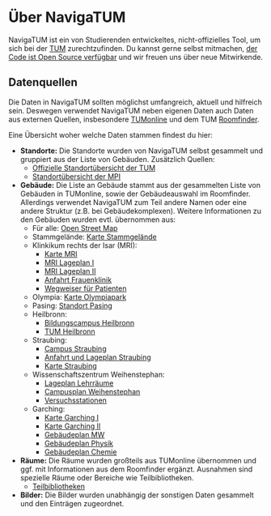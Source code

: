# Über NavigaTUM

NavigaTUM ist ein von Studierenden entwickeltes, nicht-offizielles Tool, um sich bei der
[TUM](https://tum.de) zurechtzufinden.
Du kannst gerne selbst mitmachen, [der Code ist Open Source verfügbar](https://github.com/TUM-Dev/navigatum) und wir freuen uns über neue Mitwirkende.

## Datenquellen

Die Daten in NavigaTUM sollten möglichst umfangreich, aktuell und hilfreich sein.
Deswegen verwendet NavigaTUM neben eigenen Daten auch Daten aus externen Quellen,
insbesondere [TUMonline](https://campus.tum.de) und dem
TUM [Roomfinder](https://portal.mytum.de/campus/roomfinder).

Eine Übersicht woher welche Daten stammen findest du hier:

-   **Standorte:** Die Standorte wurden von NavigaTUM selbst gesammelt und gruppiert aus der Liste von Gebäuden. Zusätzlich Quellen:
    -   [Offizielle Standortübersicht der TUM](https://www.tum.de/die-tum/die-universitaet/standorte)
    -   [Standortübersicht der MPI](https://mpi.fs.tum.de/neu-an-der-tum/standorte/)
-   **Gebäude:** Die Liste an Gebäude stammt aus der gesammelten Liste von Gebäuden in TUMonline, sowie der Gebäudeauswahl im Roomfinder. Allerdings verwendet NavigaTUM zum Teil andere Namen oder eine andere Struktur (z.B. bei Gebäudekomplexen). Weitere Informationen zu den Gebäuden wurden evtl. übernommen aus:
    -   Für alle: [Open Street Map](https://www.openstreetmap.org)
    -   Stammgelände: [Karte Stammgelände](https://portal.mytum.de/campus/stammgelaende/TUM_Campus_Muenchen_klein)
    -   Klinkikum rechts der Isar (MRI):
        -   [Karte MRI](https://portal.mytum.de/campus/rechts_der_isar/mri)
        -   [MRI Lageplan I](https://www.mri.tum.de/lageplaene-und-wegweiser)
        -   [MRI Lageplan II](http://www.imi-muenchen.de/fileadmin/user_upload/pdf/MRI_Lageplan.pdf)
        -   [Anfahrt Frauenklinik](http://www.frauenklinik.med.tum.de/inhalt/anfahrt)
        -   [Wegweiser für Patienten](https://www.mri.tum.de/sites/default/files/seiten/wegweiser_patienten_ambulant_20200312_web.pdf)
    -   Olympia: [Karte Olympiapark](https://portal.mytum.de/campus/olympiapark/olympiapark)
    -   Pasing: [Standort Pasing](https://www.bgu.tum.de/gb/ueber-uns/standort-muenchen-pasing/)
    -   Heilbronn:
        -   [Bildungscampus Heilbronn](https://bildungscampus.hn/ueber-uns/leben-am-campus)
        -   [TUM Heilbronn](https://www.wi.tum.de/tum-campus-heilbronn/welcome-tum-campus-heilbronn/)
    -   Straubing:
        -   [Campus Straubing](https://www.cs.tum.de/campus-straubing/campus/?lang=en)
        -   [Anfahrt und Lageplan Straubing](https://www.cs.tum.de/campus-straubing/anfahrt-und-lageplan/)
        -   [Karte Straubing](https://www.cs.tum.de/wp-content/uploads/2020/01/200127_TUM_Plan_Straubing_WEB.png)
    -   Wissenschaftszentrum Weihenstephan:
        -   [Lageplan Lehrräume](https://www.wzw.tum.de/fileadmin/lageplan/SoLS-Plan-Lehrraume.jpg)
        -   [Campusplan Weihenstephan](https://www.gm.wzw.tum.de/en/campusplan-stand-oktober-2019/)
        -   [Versuchsstationen](https://www.wzw.tum.de/?id=239)
    -   Garching:
        -   [Karte Garching I](https://portal.mytum.de/campus/garching/TUM_Campus_Garching_web)
        -   [Karte Garching II](https://www.forschung-garching.tum.de/fileadmin/w00btp/www/00_Startseite_normal/161015_KarteGarchingKomplett_RGB.pdf)
        -   [Gebäudeplan MW](https://www.mw.tum.de/fileadmin/w00btx/mw/Fakultaet/Anfahrt/Lageplan_Gebaeude_MW.pdf)
        -   [Gebäudeplan Physik](https://www.ph.tum.de/about/visit/TUM_Physik_Orientierungsplan.pdf)
        -   [Gebäudeplan Chemie](https://www.ch.tum.de/fileadmin/tuchfak/www/Lageplan/Infoblatt_2020-06.pdf)
-   **Räume:** Die Räume wurden großteils aus TUMonline übernommen und ggf. mit Informationen aus dem Roomfinder ergänzt. Ausnahmen sind spezielle Räume oder Bereiche wie Teilbibliotheken.
    -   [Teilbibliotheken](https://www.ub.tum.de/teilbibliotheken)
-   **Bilder:** Die Bilder wurden unabhängig der sonstigen Daten gesammelt und den Einträgen zugeordnet.

